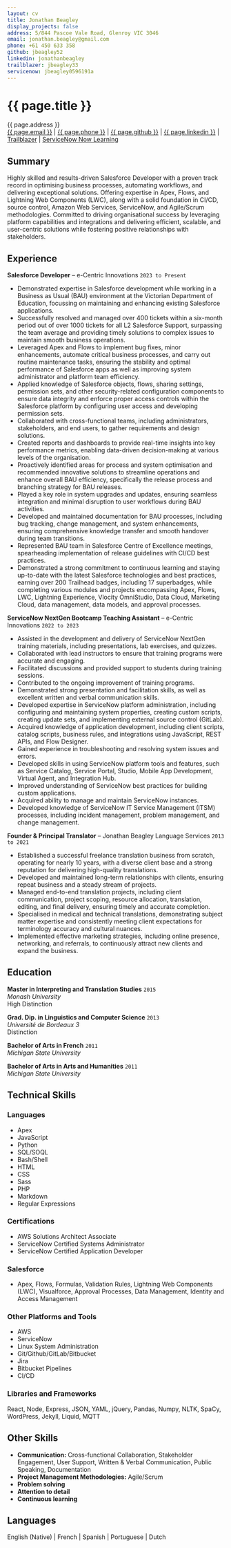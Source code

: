 ```yaml
---
layout: cv
title: Jonathan Beagley
display_projects: false
address: 5/844 Pascoe Vale Road, Glenroy VIC 3046
email: jonathan.beagley@gmail.com
phone: +61 450 633 358
github: jbeagley52
linkedin: jonathanbeagley
trailblazer: jbeagley33
servicenow: jbeagley0596191a
---
```


# {{ page.title }}

<div id="webaddress">
<i class="fa fa-globe"></i> {{ page.address }}
<br />
<i class="fa fa-envelope"></i> <a href="mailto:{{ page.email }}">{{ page.email }}</a>
|
<i class="fa fa-phone"></i> <a href="tel:{{ page.phone }}">{{ page.phone }}</a>
|
<i class="fa fa-github"></i> <a href="http://github.com/{{ page.github }}">{{ page.github }}</a>
|
<i class="fa fa-linkedin"></i> <a href="https://www.linkedin.com/in/{{ page.linkedin }}/">{{ page.linkedin }}</a>
|
<i class="fa fa-graduation-cap"></i> <a href="https://trailblazer.me/id/{{ page.trailblazer }}/">Trailblazer</a>
|
<i class="fa fa-graduation-cap"></i> <a href="https://nowlearning.servicenow.com/lxp?id=nl_public&user={{ page.servicenow }}">ServiceNow Now Learning</a>
</div>

## Summary

Highly skilled and results-driven Salesforce Developer with a proven track record in optimising business processes, automating workflows, and delivering exceptional solutions. Offering expertise in Apex, Flows, and Lightning Web Components (LWC), along with a solid foundation in CI/CD, source control, Amazon Web Services, ServiceNow, and Agile/Scrum methodologies. Committed to driving organisational success by leveraging platform capabilities and integrations and delivering efficient, scalable, and user-centric solutions while fostering positive relationships with stakeholders.

## Experience

**Salesforce Developer** &ndash; e-Centric Innovations `2023 to Present`

- Demonstrated expertise in Salesforce development while working in a Business as Usual (BAU) environment at the Victorian Department of Education, focussing on maintaining and enhancing existing Salesforce applications.
- Successfully resolved and managed over 400 tickets within a six-month period out of over 1000 tickets for all L2 Salesforce Support, surpassing the team average and providing timely solutions to complex issues to maintain smooth business operations.
- Leveraged Apex and Flows to implement bug fixes, minor enhancements, automate critical business processes, and carry out routine maintenance tasks, ensuring the stability and optimal performance of Salesforce apps as well as improving system administrator and platform team efficiency.
- Applied knowledge of Salesforce objects, flows, sharing settings, permission sets, and other security-related configuration components to ensure data integrity and enforce proper access controls within the Salesforce platform by configuring user access and developing permission sets.
- Collaborated with cross-functional teams, including administrators, stakeholders, and end users, to gather requirements and design solutions.
- Created reports and dashboards to provide real-time insights into key performance metrics, enabling data-driven decision-making at various levels of the organisation.
- Proactively identified areas for process and system optimisation and recommended innovative solutions to streamline operations and enhance overall BAU efficiency, specifically the release process and branching strategy for BAU releases.
- Played a key role in system upgrades and updates, ensuring seamless integration and minimal disruption to user workflows during BAU activities.
- Developed and maintained documentation for BAU processes, including bug tracking, change management, and system enhancements, ensuring comprehensive knowledge transfer and smooth handover during team transitions.
- Represented BAU team in Salesforce Centre of Excellence meetings, spearheading implementation of release guidelines with CI/CD best practices.  
- Demonstrated a strong commitment to continuous learning and staying up-to-date with the latest Salesforce technologies and best practices, earning over 200 Trailhead badges, including 17 superbadges, while completing various modules and projects encompassing Apex, Flows, LWC, Lightning Experience, Vlocity OmniStudio, Data Cloud, Marketing Cloud, data management, data models, and approval processes.

**ServiceNow NextGen Bootcamp Teaching Assistant** &ndash; e-Centric Innovations `2022 to 2023`

- Assisted in the development and delivery of ServiceNow NextGen training materials, including presentations, lab exercises, and quizzes.
- Collaborated with lead instructors to ensure that training programs were accurate and engaging.
- Facilitated discussions and provided support to students during training sessions.
- Contributed to the ongoing improvement of training programs.
- Demonstrated strong presentation and facilitation skills, as well as excellent written and verbal communication skills.
- Developed expertise in ServiceNow platform administration, including configuring and maintaining system properties, creating custom scripts, creating update sets, and implementing external source control (GitLab).
- Acquired knowledge of application development, including client scripts, catalog scripts, business rules, and integrations using JavaScript, REST APIs, and Flow Designer.
- Gained experience in troubleshooting and resolving system issues and errors.
- Developed skills in using ServiceNow platform tools and features, such as Service Catalog, Service Portal, Studio, Mobile App Development, Virtual Agent, and Integration Hub.
- Improved understanding of ServiceNow best practices for building custom applications.
- Acquired ability to manage and maintain ServiceNow instances.
- Developed knowledge of ServiceNow IT Service Management (ITSM) processes, including incident management, problem management, and change management.

<!-- **Sessional Translation Teacher** &ndash; RMIT University `2019 to 2022`

- Maintaining and updating course on LMS
- Marking and providing constructive feedback
- Liaising with course coordinators and students
- Creating lesson plans and course content -->

**Founder & Principal Translator** &ndash; Jonathan Beagley Language Services `2013 to 2021`

- Established a successful freelance translation business from scratch, operating for nearly 10 years, with a diverse client base and a strong reputation for delivering high-quality translations.
- Developed and maintained long-term relationships with clients, ensuring repeat business and a steady stream of projects.
- Managed end-to-end translation projects, including client communication, project scoping, resource allocation, translation, editing, and final delivery, ensuring timely and accurate completion.
- Specialised in medical and technical translations, demonstrating subject matter expertise and consistently meeting client expectations for terminology accuracy and cultural nuances.
- Implemented effective marketing strategies, including online presence, networking, and referrals, to continuously attract new clients and expand the business.

<!-- **Branch Chair & Committee Member** &ndash; AUSIT `2016 to 2021`

- Served as Victorian Branch Chair for 4 years
- Supervised organisation of National Conference in 2019 as Co-Chair of Organising Committee
- Facilitated monthly meetings for Victorian Branch
- Liaised with National Council and committee members
- Created and presented seminars and webinars on ethics, technology and small business
- Brainstormed ideas for professional development seminars
- Coordinated event and conference organisation -->

<!-- **Research Assistant** &ndash; Monash University `2015 to 2018`

- Drafted whitepaper with improvements to interpreter assessment in Australia
- Conducted confidential interviews with various stakeholders
- Quantitative data analysis and reporting (Excel)
- Transcribed interviews -->

## Education

**Master in Interpreting and Translation Studies** `2015` \
_Monash University_ \
High Distinction

**Grad. Dip. in Linguistics and Computer Science** `2013` \
_Université de Bordeaux 3_ \
Distinction

**Bachelor of Arts in French** `2011` \
_Michigan State University_

**Bachelor of Arts in Arts and Humanities** `2011` \
_Michigan State University_

## Technical Skills

### Languages

- Apex
- JavaScript
- Python
- SQL/SOQL
- Bash/Shell
- HTML
- CSS
- Sass
- PHP
- Markdown
- Regular Expressions

### Certifications
- AWS Solutions Architect Associate
- ServiceNow Certified Systems Administrator
- ServiceNow Certified Application Developer

### Salesforce

- Apex, Flows, Formulas, Validation Rules, Lightning Web Components (LWC), Visualforce, Approval Processes, Data Management, Identity and Access Management

### Other Platforms and Tools

- AWS
- ServiceNow
- Linux System Administration
- Git/Github/GitLab/Bitbucket
- Jira
- Bitbucket Pipelines
- CI/CD

### Libraries and Frameworks

React, Node, Express, JSON, YAML, jQuery, Pandas, Numpy, NLTK, SpaCy, WordPress, Jekyll, Liquid, MQTT

<!-- ## Soft Skills

Excellent written & verbal communication |
Stakeholder management |
Problem solving |
Research |
Intercultural communication |
Strong attention to detail
-->

## Other Skills

- **Communication:** Cross-functional Collaboration, Stakeholder Engagement, User Support, Written & Verbal Communication, Public Speaking, Documentation
- **Project Management Methodologies:** Agile/Scrum
- **Problem solving**
- **Attention to detail**
- **Continuous learning**

## Languages
English (Native) | French | Spanish | Portuguese | Dutch

<!-- ### Footer

Last updated: May 2013 -->
